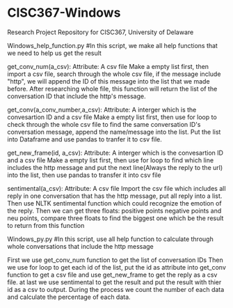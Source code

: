 # CISC367-Windows
Research Project Repository for CISC367, University of Delaware

Windows_help_function.py
#In this script, we make all help functions that we need to help us get the result

get_conv_num(a_csv):
Attribute: A csv file
Make a empty list first, then import a csv file, search through the whole csv file, if the message include "http", we will append the ID of this message into the list that we made before.
After researching whole file, this function will return the list of the conversation ID that include the http's message.

get_conv(a_conv_number,a_csv):
Attribute: A interger which is the convesartion ID and a csv file
Make a empty list first, then use for loop to check through the whole csv file to find the same conversation ID's conversation message, append the name/message into the list. Put the list into Dataframe and use pandas to tranfer it to csv file.

get_new_frame(id, a_csv):
Attribute: A interger which is the convesartion ID and a csv file
Make a empty list first, then use for loop to find which line includes the http message and put the next line(Always the reply to the url) into the list, then use pandas to transfer it into csv file

sentimental(a_csv):
Attribute: A csv file
Import the csv file which includes all reply in one conversation that has the http message, put all reply into a list. Then use NLTK sentimental function which could recognize the emotion of the reply. Then we can get three floats: positive points negative points and neu points, compare three floats to find the biggest one which be the result to return from this function


Windows_py.py
#In this script, use all help function to calculate through whole conversations that include the http message

First we use get_conv_num function to get the list of conversation IDs 
Then we use for loop to get each id of the list, put the id as attribute into get_conv function to get a csv file and use get_new_frame to get the reply as a csv file. at last we use sentimental to get the result and put the result with thier id as a csv to output.
During the process we count the number of each data and calculate the percentage of each data.
